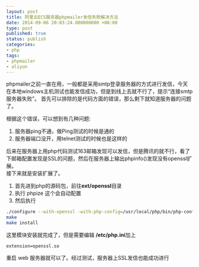 ```yaml
---
layout: post
title: 阿里云ECS服务器phpmailer发信失败解决方法
date: 2014-09-06 20:03:24.000000000 +08:00
type: post
published: true
status: publish
categories:
- php
tags:
- phpmailer
- aliyun
---
```

phpmailer之前一直在用，一般都是采用smtp登录服务器的方式进行发信，今天在本地windows主机测试也能发信成功，但是到线上去就不行了，提示“连接smtp服务器失败”。
首先可以排除的是代码方面的错误，那么剩下就知道服务器的问题了。

根据这个错误，可以想到有几种问题:
1. 服务器ping不通，做Ping测试的时候是通的   
2. 服务器端口没开，用telnet测试的时候也是这样的

后来在服务器上用php代码测试163邮箱发现可以发信，但是腾讯的就不行，看了下邮箱配置发现是SSL的问题，然后在服务器上输出phpinfo()发现没有openssl扩展。   
接下来就是安装扩展了。   
1. 首先进到php的源码包，前往**ext/openssl**目录
2. 执行 phpize 这个会自动配置
3. 然后执行 

```bash
./configure --with-openssl -with-php-config=/usr/local/php/bin/php-config
make
make install
```

这里模块安装就完成了，但是需要编辑 **/etc/php.ini**加上

```
extension=openssl.so
```

重启 web 服务器就可以了。经过测试，服务器上SSL发信也能成功进行